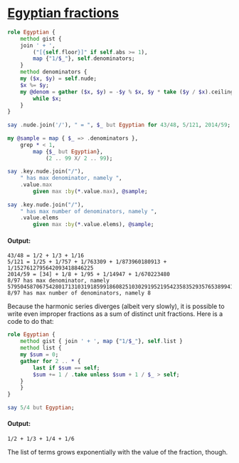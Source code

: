 [1]: https://rosettacode.org/wiki/Egyptian_fractions

# [Egyptian fractions][1]

```raku
role Egyptian {
    method gist {
	join ' + ',
	    ("[{self.floor}]" if self.abs >= 1),
	    map {"1/$_"}, self.denominators;
    }
    method denominators {
	my ($x, $y) = self.nude;
	$x %= $y;
	my @denom = gather ($x, $y) = -$y % $x, $y * take ($y / $x).ceiling
	    while $x;
    }
}
 
say .nude.join('/'), " = ", $_ but Egyptian for 43/48, 5/121, 2014/59;
 
my @sample = map { $_ => .denominators },
    grep * < 1, 
        map {$_ but Egyptian}, 
            (2 .. 99 X/ 2 .. 99);
 
say .key.nude.join("/"),
    " has max denominator, namely ",
    .value.max
        given max :by(*.value.max), @sample;
 
say .key.nude.join("/"),
    " has max number of denominators, namely ",
    .value.elems
        given max :by(*.value.elems), @sample;
```

#### Output:
```
43/48 = 1/2 + 1/3 + 1/16
5/121 = 1/25 + 1/757 + 1/763309 + 1/873960180913 + 1/1527612795642093418846225
2014/59 = [34] + 1/8 + 1/95 + 1/14947 + 1/670223480
8/97 has max denominator, namely 579504587067542801713103191859918608251030291952195423583529357653899418686342360361798689053273749372615043661810228371898539583862011424993909789665
8/97 has max number of denominators, namely 8
```


Because the harmonic series diverges (albeit very slowly), it is possible to write even improper fractions as a sum of distinct unit fractions. Here is a code to do that:

```raku
role Egyptian {
    method gist { join ' + ', map {"1/$_"}, self.list }
    method list {
	my $sum = 0;
	gather for 2 .. * {
	    last if $sum == self;
	    $sum += 1 / .take unless $sum + 1 / $_ > self;
	}
    }
}
 
say 5/4 but Egyptian;
```

#### Output:
```
1/2 + 1/3 + 1/4 + 1/6
```


The list of terms grows exponentially with the value of the fraction, though.